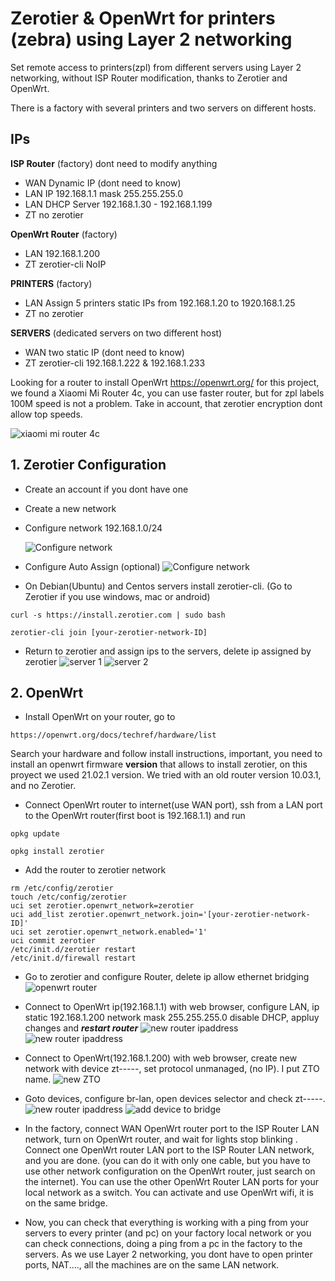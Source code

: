 # Zerotier & OpenWrt for printers (zebra) using Layer 2 networking

Set remote access to printers(zpl) from different servers using Layer 2 networking, without ISP Router modification, thanks to Zerotier and OpenWrt.

There is a factory with several printers and two servers on different hosts.

## IPs 

**ISP Router** (factory) dont need to modify anything
* WAN Dynamic IP (dont need to know)
* LAN IP 192.168.1.1 mask 255.255.255.0
* LAN DHCP Server 192.168.1.30 - 192.168.1.199
* ZT no zerotier

**OpenWrt Router** (factory)
* LAN 192.168.1.200
* ZT zerotier-cli NoIP

**PRINTERS** (factory)
* LAN Assign 5 printers static IPs from 192.168.1.20 to 1920.168.1.25
* ZT no zerotier

**SERVERS** (dedicated servers on two different host)
* WAN two static IP (dont need to know) 
* ZT zerotier-cli 192.168.1.222 & 192.168.1.233

Looking for a router to install OpenWrt https://openwrt.org/ for this project, we found a Xiaomi Mi Router 4c, you can use faster router, but for zpl labels 100M speed is not a problem. Take in account, that zerotier encryption dont allow top speeds. 

![xiaomi mi router 4c](/assets/images/xiaomi.png)



## 1. Zerotier Configuration
* Create an account if you dont have one
* Create a new network
* Configure network 192.168.1.0/24

  ![Configure network](/assets/images/zero1.png)

* Configure Auto Assign (optional)
![Configure network](/assets/images/zero2.png)

* On Debian(Ubuntu) and Centos servers install zerotier-cli. (Go to Zerotier if you use windows, mac or android)
```
curl -s https://install.zerotier.com | sudo bash
```
```
zerotier-cli join [your-zerotier-network-ID]
```
* Return to zerotier and assign ips to the servers, delete ip assigned by zerotier
![server 1](/assets/images/zero4.png)
![server 2](/assets/images/zero3.png)

## 2. OpenWrt
* Install OpenWrt on your router, go to 
```
https://openwrt.org/docs/techref/hardware/list
```
Search your hardware and follow install instructions, important, you need to install an openwrt firmware **version** that allows to install zerotier, on this proyect we used 21.02.1 version. We tried with an old router version 10.03.1, and no Zerotier.

* Connect OpenWrt router to internet(use WAN port), ssh from a LAN port to the OpenWrt router(first boot is 192.168.1.1) and run
```
opkg update
```
```
opkg install zerotier
```
* Add the router to zerotier network
```
rm /etc/config/zerotier
touch /etc/config/zerotier
uci set zerotier.openwrt_network=zerotier
uci add_list zerotier.openwrt_network.join='[your-zerotier-network-ID]'
uci set zerotier.openwrt_network.enabled='1'
uci commit zerotier
/etc/init.d/zerotier restart
/etc/init.d/firewall restart
```

* Go to zerotier and configure Router, delete ip allow ethernet bridging
![openwrt router](/assets/images/zero5.png)


* Connect to OpenWrt ip(192.168.1.1) with web browser, configure LAN, ip static 192.168.1.200 network mask 255.255.255.0 disable DHCP, appluy changes and ***restart router***
![new router ipaddress](/assets/images/openwrt0.png)
![new router ipaddress](/assets/images/openwrt01.png)

* Connect to OpenWrt(192.168.1.200) with web browser, create new network with device zt-----, set protocol unmanaged, (no IP). I put ZTO name.
![new ZTO](/assets/images/openwrt1.png)

* Goto devices, configure br-lan, open devices selector and check zt-----.
![new router ipaddress](/assets/images/openwrt00.png)
![add device to bridge](/assets/images/openwrt2.png)

* In the factory, connect WAN OpenWrt router port to the ISP Router LAN network, turn on OpenWrt router, and wait for lights stop blinking . Connect one OpenWrt router LAN port to the ISP Router LAN network, and you are done. (you can do it with only one cable, but you have to use other network configuration on the OpenWrt router, just search on the internet). You can use the other OpenWrt Router LAN ports for your local network as a switch. You can activate and use OpenWrt wifi, it is on the same bridge.  

* Now, you can check that everything is working with a ping from your servers to every printer (and pc) on your factory local network or you can check connections, doing a ping from a pc in the factory to the servers. As we use Layer 2 networking, you dont have to open printer ports, NAT...., all the machines are on the same LAN network. 
 













